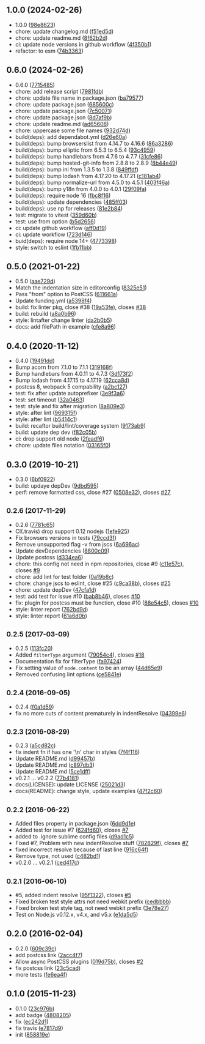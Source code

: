 ## 1.0.0 (2024-02-26)

* 1.0.0 ([98e8623](https://github.com/posthtml/posthtml-postcss/commit/98e8623))
* chore: update changelog.md ([f51ed5d](https://github.com/posthtml/posthtml-postcss/commit/f51ed5d))
* chore: update readme.md ([8f62b2d](https://github.com/posthtml/posthtml-postcss/commit/8f62b2d))
* ci: update node versions in github workflow ([4f350b1](https://github.com/posthtml/posthtml-postcss/commit/4f350b1))
* refactor: to esm ([74b3363](https://github.com/posthtml/posthtml-postcss/commit/74b3363))



## 0.6.0 (2024-02-26)

* 0.6.0 ([7715485](https://github.com/posthtml/posthtml-postcss/commit/7715485))
* chore: add release script ([7981fdb](https://github.com/posthtml/posthtml-postcss/commit/7981fdb))
* chore: update file name in package.json ([ba79577](https://github.com/posthtml/posthtml-postcss/commit/ba79577))
* chore: update package.json ([685600c](https://github.com/posthtml/posthtml-postcss/commit/685600c))
* chore: update package.json ([7c50071](https://github.com/posthtml/posthtml-postcss/commit/7c50071))
* chore: update package.json ([8d7af9b](https://github.com/posthtml/posthtml-postcss/commit/8d7af9b))
* chore: update readme.md ([ad65608](https://github.com/posthtml/posthtml-postcss/commit/ad65608))
* chore: uppercase some file names ([932d74d](https://github.com/posthtml/posthtml-postcss/commit/932d74d))
* build(deps): add dependabot.yml ([d26e60a](https://github.com/posthtml/posthtml-postcss/commit/d26e60a))
* build(deps): bump browserslist from 4.14.7 to 4.16.6 ([86a3286](https://github.com/posthtml/posthtml-postcss/commit/86a3286))
* build(deps): bump elliptic from 6.5.3 to 6.5.4 ([93c4959](https://github.com/posthtml/posthtml-postcss/commit/93c4959))
* build(deps): bump handlebars from 4.7.6 to 4.7.7 ([31cfe86](https://github.com/posthtml/posthtml-postcss/commit/31cfe86))
* build(deps): bump hosted-git-info from 2.8.8 to 2.8.9 ([8b44e49](https://github.com/posthtml/posthtml-postcss/commit/8b44e49))
* build(deps): bump ini from 1.3.5 to 1.3.8 ([849ffdf](https://github.com/posthtml/posthtml-postcss/commit/849ffdf))
* build(deps): bump lodash from 4.17.20 to 4.17.21 ([c181ab4](https://github.com/posthtml/posthtml-postcss/commit/c181ab4))
* build(deps): bump normalize-url from 4.5.0 to 4.5.1 ([403f46a](https://github.com/posthtml/posthtml-postcss/commit/403f46a))
* build(deps): bump y18n from 4.0.0 to 4.0.1 ([29f09fa](https://github.com/posthtml/posthtml-postcss/commit/29f09fa))
* build(deps): require node 16 ([fbc8f16](https://github.com/posthtml/posthtml-postcss/commit/fbc8f16))
* build(deps): update dependencies ([485ff03](https://github.com/posthtml/posthtml-postcss/commit/485ff03))
* build(deps): use np for releases ([81e2b84](https://github.com/posthtml/posthtml-postcss/commit/81e2b84))
* test: migrate to vitest ([359d60b](https://github.com/posthtml/posthtml-postcss/commit/359d60b))
* test: use from option ([b5d2656](https://github.com/posthtml/posthtml-postcss/commit/b5d2656))
* ci: update github workflow ([aff0d19](https://github.com/posthtml/posthtml-postcss/commit/aff0d19))
* ci: update workflow ([723d146](https://github.com/posthtml/posthtml-postcss/commit/723d146))
* buid(deps): require node 14+ ([4773398](https://github.com/posthtml/posthtml-postcss/commit/4773398))
* style: switch to eslint ([1fb11bb](https://github.com/posthtml/posthtml-postcss/commit/1fb11bb))



## 0.5.0 (2021-01-22)

* 0.5.0 ([aae729d](https://github.com/posthtml/posthtml-postcss/commit/aae729d))
* Match the indentation size in editorconfig ([8325e51](https://github.com/posthtml/posthtml-postcss/commit/8325e51))
* Pass "from" option to PostCSS ([611661a](https://github.com/posthtml/posthtml-postcss/commit/611661a))
* Update funding.yml ([a5398f4](https://github.com/posthtml/posthtml-postcss/commit/a5398f4))
* build: fix linter pkg, close #38 ([19a53fe](https://github.com/posthtml/posthtml-postcss/commit/19a53fe)), closes [#38](https://github.com/posthtml/posthtml-postcss/issues/38)
* build: rebuild ([a8a0b96](https://github.com/posthtml/posthtml-postcss/commit/a8a0b96))
* style: lintafter change linter ([da2b0b5](https://github.com/posthtml/posthtml-postcss/commit/da2b0b5))
* docs: add filePath in example ([cfe8a96](https://github.com/posthtml/posthtml-postcss/commit/cfe8a96))



## 0.4.0 (2020-11-12)

* 0.4.0 ([19491dd](https://github.com/posthtml/posthtml-postcss/commit/19491dd))
* Bump acorn from 7.1.0 to 7.1.1 ([319168f](https://github.com/posthtml/posthtml-postcss/commit/319168f))
* Bump handlebars from 4.0.11 to 4.7.3 ([3d173f2](https://github.com/posthtml/posthtml-postcss/commit/3d173f2))
* Bump lodash from 4.17.15 to 4.17.19 ([62cca8d](https://github.com/posthtml/posthtml-postcss/commit/62cca8d))
* postcss 8, webpack 5 compability ([a2bc127](https://github.com/posthtml/posthtml-postcss/commit/a2bc127))
* test: fix after update autoprefixer ([3e9f3a6](https://github.com/posthtml/posthtml-postcss/commit/3e9f3a6))
* test: set timeout ([32a0463](https://github.com/posthtml/posthtml-postcss/commit/32a0463))
* test: style and fix after migration ([8a809e3](https://github.com/posthtml/posthtml-postcss/commit/8a809e3))
* style: after lint ([969315f](https://github.com/posthtml/posthtml-postcss/commit/969315f))
* style: after lint ([b5414c1](https://github.com/posthtml/posthtml-postcss/commit/b5414c1))
* build: recaftor build/lint/coverage system ([9173ab9](https://github.com/posthtml/posthtml-postcss/commit/9173ab9))
* build: update dep dev ([f82c05b](https://github.com/posthtml/posthtml-postcss/commit/f82c05b))
* ci: drop support old node ([2feadf6](https://github.com/posthtml/posthtml-postcss/commit/2feadf6))
* chore: update files notation ([03165f0](https://github.com/posthtml/posthtml-postcss/commit/03165f0))



## 0.3.0 (2019-10-21)

* 0.3.0 ([6bf0922](https://github.com/posthtml/posthtml-postcss/commit/6bf0922))
* build: updaye depDev ([9dbd595](https://github.com/posthtml/posthtml-postcss/commit/9dbd595))
* perf: remove formatted css, close #27 ([0508e32](https://github.com/posthtml/posthtml-postcss/commit/0508e32)), closes [#27](https://github.com/posthtml/posthtml-postcss/issues/27)



## <small>0.2.6 (2017-11-29)</small>

* 0.2.6 ([7781c65](https://github.com/posthtml/posthtml-postcss/commit/7781c65))
* CI(.travis) drop support 0.12 nodejs ([1efe925](https://github.com/posthtml/posthtml-postcss/commit/1efe925))
* Fix browsers versions in tests ([79ccd3f](https://github.com/posthtml/posthtml-postcss/commit/79ccd3f))
* Remove unsupported flag -v from jscs ([6a696ac](https://github.com/posthtml/posthtml-postcss/commit/6a696ac))
* Update devDependencies ([8800c09](https://github.com/posthtml/posthtml-postcss/commit/8800c09))
* Update postcss ([d334ea6](https://github.com/posthtml/posthtml-postcss/commit/d334ea6))
* chore:  this config not need in npm repositories, close #9 ([c11e57c](https://github.com/posthtml/posthtml-postcss/commit/c11e57c)), closes [#9](https://github.com/posthtml/posthtml-postcss/issues/9)
* chore: add lint for test folder ([0a19b8c](https://github.com/posthtml/posthtml-postcss/commit/0a19b8c))
* chore: change jscs to eslint, close #25 ([c9ca38b](https://github.com/posthtml/posthtml-postcss/commit/c9ca38b)), closes [#25](https://github.com/posthtml/posthtml-postcss/issues/25)
* chore: update depDev ([47cfa1d](https://github.com/posthtml/posthtml-postcss/commit/47cfa1d))
* test: add test for issue #10 ([bab8b46](https://github.com/posthtml/posthtml-postcss/commit/bab8b46)), closes [#10](https://github.com/posthtml/posthtml-postcss/issues/10)
* fix: plugin for postcss must be function, close #10 ([88e54c5](https://github.com/posthtml/posthtml-postcss/commit/88e54c5)), closes [#10](https://github.com/posthtml/posthtml-postcss/issues/10)
* style: linter report ([762bd9d](https://github.com/posthtml/posthtml-postcss/commit/762bd9d))
* style: linter report ([61a6d0b](https://github.com/posthtml/posthtml-postcss/commit/61a6d0b))



## <small>0.2.5 (2017-03-09)</small>

* 0.2.5 ([113fc20](https://github.com/posthtml/posthtml-postcss/commit/113fc20))
* Added `filterType` argument ([79054c4](https://github.com/posthtml/posthtml-postcss/commit/79054c4)), closes [#18](https://github.com/posthtml/posthtml-postcss/issues/18)
* Documentation fix for filterType ([fa97424](https://github.com/posthtml/posthtml-postcss/commit/fa97424))
* Fix setting value of `node.content` to be an array ([44d65e9](https://github.com/posthtml/posthtml-postcss/commit/44d65e9))
* Removed confusing lint options ([ce5841e](https://github.com/posthtml/posthtml-postcss/commit/ce5841e))



## <small>0.2.4 (2016-09-05)</small>

* 0.2.4 ([f0a1d59](https://github.com/posthtml/posthtml-postcss/commit/f0a1d59))
* fix no more cuts of content prematurely in indentResolve ([04399e6](https://github.com/posthtml/posthtml-postcss/commit/04399e6))



## <small>0.2.3 (2016-08-29)</small>

* 0.2.3 ([a5cd82c](https://github.com/posthtml/posthtml-postcss/commit/a5cd82c))
* fix indent fn if has one '\n' char in styles ([7f4f116](https://github.com/posthtml/posthtml-postcss/commit/7f4f116))
* Update README.md ([d99457b](https://github.com/posthtml/posthtml-postcss/commit/d99457b))
* Update README.md ([c897db3](https://github.com/posthtml/posthtml-postcss/commit/c897db3))
* Update README.md ([5ce1dff](https://github.com/posthtml/posthtml-postcss/commit/5ce1dff))
* v0.2.1 ... v0.2.2 ([77b4181](https://github.com/posthtml/posthtml-postcss/commit/77b4181))
* docs(LICENSE): update LICENSE ([25021d3](https://github.com/posthtml/posthtml-postcss/commit/25021d3))
* docs(README): change style, update examples ([47f2c60](https://github.com/posthtml/posthtml-postcss/commit/47f2c60))



## <small>0.2.2 (2016-06-22)</small>

* Added files property in package.json ([6dd9d1e](https://github.com/posthtml/posthtml-postcss/commit/6dd9d1e))
* Added test for issue #7 ([624fd60](https://github.com/posthtml/posthtml-postcss/commit/624fd60)), closes [#7](https://github.com/posthtml/posthtml-postcss/issues/7)
* added to .ignore sublime config files ([d9ad1c5](https://github.com/posthtml/posthtml-postcss/commit/d9ad1c5))
* Fixed #7, Problem with new indentResolve stuff ([782829f](https://github.com/posthtml/posthtml-postcss/commit/782829f)), closes [#7](https://github.com/posthtml/posthtml-postcss/issues/7)
* fixed incorrect resolve because of last line ([916c64f](https://github.com/posthtml/posthtml-postcss/commit/916c64f))
* Remove type, not used ([c482bd1](https://github.com/posthtml/posthtml-postcss/commit/c482bd1))
* v0.2.0 ... v0.2.1 ([ced417c](https://github.com/posthtml/posthtml-postcss/commit/ced417c))



## <small>0.2.1 (2016-06-10)</small>

* #5, added indent resolve ([95f1322](https://github.com/posthtml/posthtml-postcss/commit/95f1322)), closes [#5](https://github.com/posthtml/posthtml-postcss/issues/5)
* Fixed broken test style attrs not need webkit prefix ([cedbbbb](https://github.com/posthtml/posthtml-postcss/commit/cedbbbb))
* Fixed broken test style tag, not need webkit prefix ([3e78e27](https://github.com/posthtml/posthtml-postcss/commit/3e78e27))
* Test on Node.js v0.12.x, v4.x, and v5.x ([e1da5d5](https://github.com/posthtml/posthtml-postcss/commit/e1da5d5))



## 0.2.0 (2016-02-04)

* 0.2.0 ([609c39c](https://github.com/posthtml/posthtml-postcss/commit/609c39c))
* add postcss link ([2acc4f7](https://github.com/posthtml/posthtml-postcss/commit/2acc4f7))
* Allow async PostCSS plugins ([019d75b](https://github.com/posthtml/posthtml-postcss/commit/019d75b)), closes [#2](https://github.com/posthtml/posthtml-postcss/issues/2)
* fix postcss link ([23c5cad](https://github.com/posthtml/posthtml-postcss/commit/23c5cad))
* more tests ([fe6ea4f](https://github.com/posthtml/posthtml-postcss/commit/fe6ea4f))



## 0.1.0 (2015-11-23)

* 0.1.0 ([23c976b](https://github.com/posthtml/posthtml-postcss/commit/23c976b))
* add badge ([4808205](https://github.com/posthtml/posthtml-postcss/commit/4808205))
* fix ([ec242d1](https://github.com/posthtml/posthtml-postcss/commit/ec242d1))
* fix travis ([e7817d9](https://github.com/posthtml/posthtml-postcss/commit/e7817d9))
* init ([858819e](https://github.com/posthtml/posthtml-postcss/commit/858819e))



